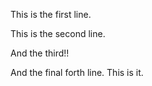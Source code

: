 This is the first line.

This is the second line.

And the third!!


And the final forth line. This is it.

